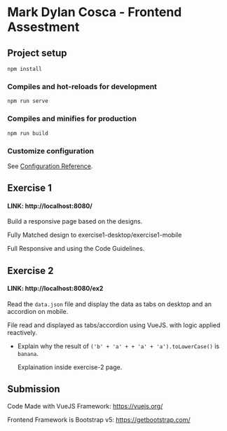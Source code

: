 # Mark Dylan Cosca - Frontend Assestment

## Project setup

```
npm install
```

### Compiles and hot-reloads for development

```
npm run serve
```

### Compiles and minifies for production

```
npm run build
```

### Customize configuration

See [Configuration Reference](https://cli.vuejs.org/config/).

## Exercise 1

#### LINK: http://localhost:8080/

Build a responsive page based on the designs.

Fully Matched design to exercise1-desktop/exercise1-mobile

Full Responsive and using the Code Guidelines.

## Exercise 2

#### LINK: http://localhost:8080/ex2

Read the `data.json` file and display the data as tabs on desktop and an accordion on mobile.

File read and displayed as tabs/accordion using VueJS. with logic applied reactively.

- Explain why the result of `('b' + 'a' + + 'a' + 'a').toLowerCase()` is `banana`.

  Explaination inside exercise-2 page.

## Submission

Code Made with VueJS Framework: https://vuejs.org/

Frontend Framework is Bootstrap v5: https://getbootstrap.com/
